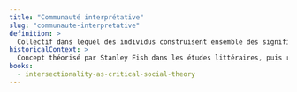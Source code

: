 ```yaml
---
title: "Communauté interprétative"
slug: "communaute-interpretative"
definition: >
  Collectif dans lequel des individus construisent ensemble des significations à partir de leurs expériences partagées, en dehors ou à la marge des institutions dominantes.
historicalContext: >
  Concept théorisé par Stanley Fish dans les études littéraires, puis réinvesti dans les épistémologies féministes pour penser la production collective de savoir dans les espaces militants, familiaux ou culturels.
books:
  - intersectionality-as-critical-social-theory
---
```

